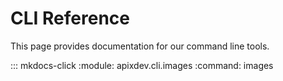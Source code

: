 # CLI Reference

This page provides documentation for our command line tools.

::: mkdocs-click
    :module: apixdev.cli.images
    :command: images
